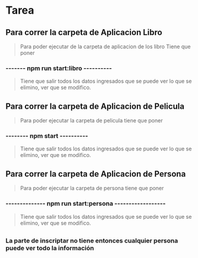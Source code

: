 # Tarea 

## Para correr la carpeta de Aplicacion Libro
>Para poder ejecutar de la carpeta de aplicacion de los libro 
>Tiene que poner
### ------- npm run start:libro ----------

>Tiene que salir todos los datos ingresados que se puede ver lo que se elimino, ver que se modifico.




## Para correr la carpeta de Aplicacion de Pelicula
>Para poder ejecutar la carpeta de pelicula tiene que poner
### -------- npm start ----------

> Tiene que salir todos los datos ingresados que se puede ver lo que se elimino, ver que se modifico.

## Para correr la carpeta de Aplicacion de Persona
> Para poder ejecutar la carpeta de persona tiene que poner 
### -------------- npm run start:persona ------------------

> Tiene que salir todos los datos ingresados que se puede ver lo que se elimino, ver que se modifico.


##
### La parte de inscriptar no tiene entonces cualquier persona puede ver todo la información

